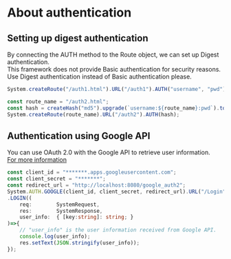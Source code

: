 # About authentication
## Setting up digest authentication
By connecting the AUTH method to the Route object, we can set up Digest authentication.  
This framework does not provide Basic authentication for security reasons. Use Digest authentication instead of Basic authentication please.
```typescript
System.createRoute("/auth1.html").URL("/auth1").AUTH("username", "pwd");

const route_name = "/auth2.html";
const hash = createHash("md5").upgrade(`username:${route_name}:pwd`).toString(); 
System.createRoute(route_name).URL("/auth2").AUTH(hash);
```

## Authentication using Google API
You can use OAuth 2.0 with the Google API to retrieve user information.  
[For more information](https://developers.google.com/identity/protocols/oauth2)
```typescript
const client_id = "*******.apps.googleusercontent.com";
const client_secret = "*******";
const redirect_url = "http://localhost:8080/google_auth2";
System.AUTH.GOOGLE(client_id, client_secret, redirect_url).URL("/Login")
.LOGIN((
    req:        SystemRequest,
    res:        SystemResponse,
    user_info:  { [key:string]: string; }
)=>{
    // "user_info" is the user information received from Google API.
    console.log(user_info);
    res.setText(JSON.stringify(user_info));
});
```
